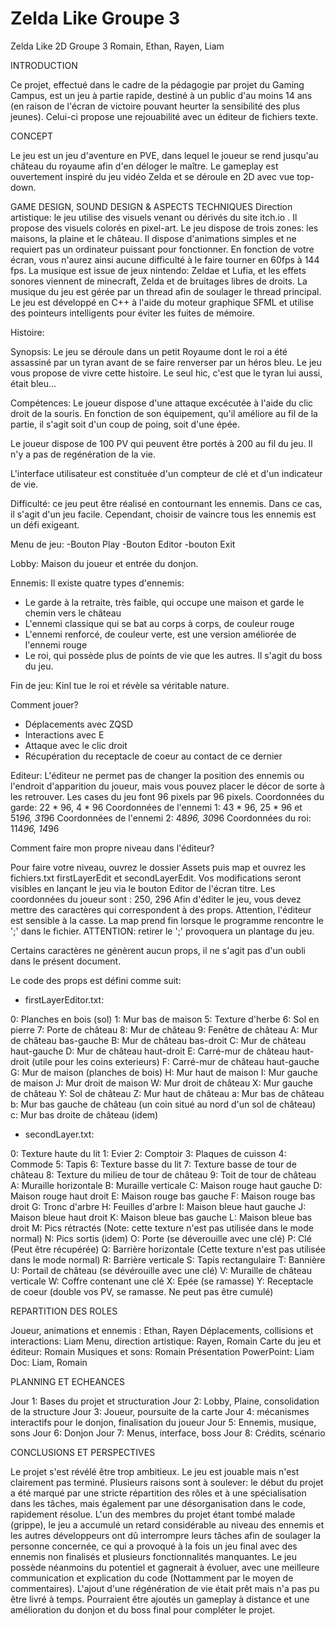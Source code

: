 # Zelda Like Groupe 3
Zelda Like 2D Groupe 3
Romain, Ethan, Rayen, Liam

INTRODUCTION

Ce projet, effectué dans le cadre de la pédagogie par projet du Gaming Campus, est un jeu à partie rapide, destiné à un public d'au moins 14 ans (en raison de l'écran de victoire
pouvant heurter la sensibilité des plus jeunes). Celui-ci propose une rejouabilité avec un éditeur de fichiers texte.

CONCEPT

Le jeu est un jeu d'aventure en PVE, dans lequel le joueur se rend jusqu'au château du royaume afin d'en déloger le maître. Le gameplay est ouvertement inspiré du jeu vidéo Zelda et se
déroule en 2D avec vue top-down.

GAME DESIGN, SOUND DESIGN & ASPECTS TECHNIQUES
Direction artistique: le jeu utilise des visuels venant ou dérivés du site itch.io . Il propose des visuels colorés en pixel-art.
Le jeu dispose de trois zones: les maisons, la plaine et le château. Il dispose d'animations simples et ne requiert pas un ordinateur puissant pour fonctionner. En fonction de votre
écran, vous n'aurez ainsi aucune difficulté à le faire tourner en 60fps à 144 fps. La musique est issue de jeux nintendo: Zeldae et Lufia, et les effets sonores viennent de minecraft,
Zelda et de bruitages libres de droits. La musique du jeu est gérée par un thread afin de soulager le thread principal. Le jeu est développé en C++ à l'aide du moteur graphique SFML et
utilise des pointeurs intelligents pour éviter les fuites de mémoire.


Histoire:

Synopsis: Le jeu se déroule dans un petit Royaume dont le roi a été assassiné par un tyran avant de se faire renverser par un héros bleu. Le jeu vous propose de vivre cette histoire.
Le seul hic, c'est que le tyran lui aussi, était bleu...

Compétences:
Le joueur dispose d'une attaque excécutée à l'aide du clic droit de la souris. En fonction de son équipement, qu'il améliore au fil de la partie,
il s'agit soit d'un coup de poing, soit d'une épée.

Le joueur dispose de 100 PV qui peuvent être portés à 200 au fil du jeu. Il n'y a pas de regénération de la vie.

L'interface utilisateur est constituée d'un compteur de clé et d'un indicateur de vie.

Difficulté: ce jeu peut être réalisé en contournant les ennemis. Dans ce cas, il s'agit d'un jeu facile. Cependant, choisir de vaincre tous les ennemis est un défi exigeant.

Menu de jeu:
-Bouton Play
-Bouton Editor
-bouton Exit

Lobby:
Maison du joueur et entrée du donjon.

Ennemis:
Il existe quatre types d'ennemis: 
- Le garde à la retraite, très faible, qui occupe une maison et garde le chemin vers le château
- L'ennemi classique qui se bat au corps à corps, de couleur rouge
- L'ennemi renforcé, de couleur verte, est une version améliorée de l'ennemi rouge
- Le roi, qui possède plus de points de vie que les autres. Il s'agit du boss du jeu.


Fin de jeu:
Kinl tue le roi et révèle sa véritable nature.

Comment jouer?

- Déplacements avec ZQSD
- Interactions avec E
- Attaque avec le clic droit
- Récupération du receptacle de coeur au contact de ce dernier

Editeur:
L'éditeur ne permet pas de changer la position des ennemis ou l'endroit d'apparition du joueur, mais vous pouvez placer le décor de sorte à les retrouver.
Les cases du jeu font 96 pixels par 96 pixels.
Coordonnées du garde: 22 * 96, 4 * 96
Coordonnées de l'ennemi 1: 43 * 96, 25 * 96 et 51*96, 31*96
Coordonnées de l'ennemi 2: 48*96, 30*96
Coordonnées du roi: 114*96, 14*96

Comment faire mon propre niveau dans l'éditeur?

Pour faire votre niveau, ouvrez le dossier Assets puis map et ouvrez les fichiers.txt firstLayerEdit et secondLayerEdit.
Vos modifications seront visibles en lançant le jeu via le bouton Editor de l'écran titre.
Les coordonnées du joueur sont : 250, 296
Afin d'éditer le jeu, vous devez mettre des caractères qui correspondent à des props. Attention, l'éditeur est sensible à la casse.
La map prend fin lorsque le programme rencontre le ';' dans le fichier.
ATTENTION: retirer le ';' provoquera un plantage du jeu.

Certains caractères ne génèrent aucun props, il ne s'agit pas d'un oubli dans le présent document.

Le code des props est défini comme suit:

- firstLayerEditor.txt:

0: Planches en bois (sol)
1: Mur bas de maison
5: Texture d'herbe
6: Sol en pierre
7: Porte de château
8: Mur de château
9: Fenêtre de château
A: Mur de château bas-gauche
B: Mur de château bas-droit
C: Mur de château haut-gauche
D: Mur de château haut-droit
E: Carré-mur de château haut-droit (utile pour les coins exterieurs)
F: Carré-mur de château haut-gauche
G: Mur de maison (planches de bois)
H: Mur haut de maison
I: Mur gauche de maison
J: Mur droit de maison
W: Mur droit de château
X: Mur gauche de château
Y: Sol de château
Z: Mur haut de château
a: Mur bas de château
b: Mur bas gauche de château (un coin situé au nord d'un sol de château)
c: Mur bas droite de château (idem)

- secondLayer.txt:

0: Texture haute du lit
1: Evier
2: Comptoir
3: Plaques de cuisson
4: Commode
5: Tapis
6: Texture basse du lit
7: Texture basse de tour de château
8: Texture du milieu de tour de château
9: Toit de tour de château
A: Muraille horizontale
B: Muraille verticale
C: Maison rouge haut gauche
D: Maison rouge haut droit
E: Maison rouge bas gauche
F: Maison rouge bas droit
G: Tronc d'arbre
H: Feuilles d'arbre
I: Maison bleue haut gauche
J: Maison bleue haut droit
K: Maison bleue bas gauche
L: Maison bleue bas droit
M: Pics rétractés (Note: cette texture n'est pas utilisée dans le mode normal)
N: Pics sortis (idem)
O: Porte (se déverouille avec une clé)
P: Clé (Peut être récupérée)
Q: Barrière horizontale (Cette texture n'est pas utilisée dans le mode normal)
R: Barrière verticale
S: Tapis rectangulaire
T: Bannière
U: Portail de château (se dévérouille avec une clé)
V: Muraille de château verticale
W: Coffre contenant une clé
X: Epée (se ramasse)
Y: Receptacle de coeur (double vos PV, se ramasse. Ne peut pas être cumulé)

REPARTITION DES ROLES

Joueur, animations et ennemis : Ethan, Rayen
Déplacements, collisions et interactions: Liam
Menu, direction artistique: Rayen, Romain
Carte du jeu et éditeur: Romain
Musiques et sons: Romain
Présentation PowerPoint: Liam
Doc: Liam, Romain

PLANNING ET ECHEANCES

Jour 1: Bases du projet et structuration
Jour 2: Lobby, Plaine, consolidation de la structure
Jour 3: Joueur, poursuite de la carte
Jour 4: mécanismes interactifs pour le donjon, finalisation du joueur
Jour 5: Ennemis, musique, sons
Jour 6: Donjon
Jour 7: Menus, interface, boss
Jour 8: Crédits, scénario

CONCLUSIONS ET PERSPECTIVES

Le projet s'est révélé être trop ambitieux. Le jeu est jouable mais n'est clairement pas terminé. Plusieurs raisons sont à soulever: le début du projet a été marqué par une stricte
répartition des rôles et à une spécialisation dans les tâches, mais également par une désorganisation dans le code, rapidement résolue. L'un des membres du projet étant tombé malade (grippe), le jeu a accumulé un retard considérable au niveau des ennemis et les autres développeurs ont dû interrompre leurs tâches afin de soulager la personne concernée, ce qui a provoqué à la fois un jeu final avec des ennemis non finalisés et plusieurs fonctionnalités manquantes. Le jeu possède néanmoins du potentiel et gagnerait à évoluer, avec une meilleure communication et explication du code (Nottamment par le moyen de commentaires). L'ajout d'une régénération de vie était prêt mais n'a pas pu être livré à temps. Pourraient être ajoutés un gameplay à distance et une amélioration du donjon et du boss final pour compléter le projet.
